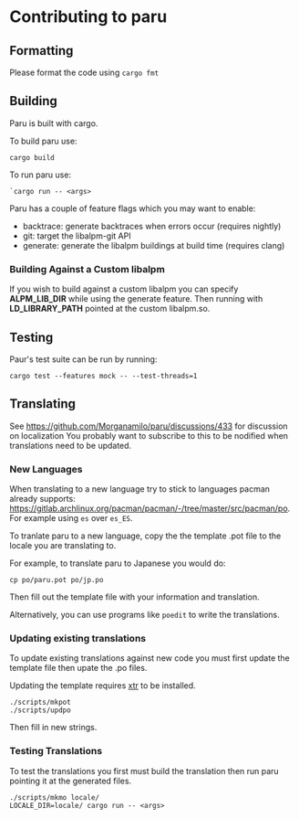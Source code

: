 # Contributing to paru

## Formatting

Please format the code using `cargo fmt`

## Building

Paru is built with cargo.

To build paru use:

```
cargo build
```

To run paru use:

```
`cargo run -- <args>
```

Paru has a couple of feature flags which you may want to enable:

- backtrace: generate backtraces when errors occur (requires nightly)
- git: target the libalpm-git API
- generate: generate the libalpm buildings at build time (requires clang)

### Building Against a Custom libalpm

If you wish to build against a custom libalpm you can specify **ALPM_LIB_DIR** while using the generate
feature. Then running with **LD_LIBRARY_PATH** pointed at the custom libalpm.so.

## Testing

Paur's test suite can be run by running:

```
cargo test --features mock -- --test-threads=1
```

## Translating

See https://github.com/Morganamilo/paru/discussions/433 for discussion on localization
You probably want to subscribe to this to be nodified when translations need to be updated.

### New Languages

When translating to a new language try to stick to languages pacman already supports:
https://gitlab.archlinux.org/pacman/pacman/-/tree/master/src/pacman/po. For example using
`es` over `es_ES`.

To tranlate paru to a new language, copy the the template .pot file to the locale you
are translating to.

For example, to translate paru to Japanese you would do:

```
cp po/paru.pot po/jp.po
```

Then fill out the template file with your information and translation.

Alternatively, you can use programs like `poedit` to write the translations.

### Updating existing translations

To update existing translations against new code you must first update the
template file then upate the .po files.

Updating the template requires [xtr](https://github.com/woboq/tr) to be installed.

```
./scripts/mkpot
./scripts/updpo
```

Then fill in new strings.

### Testing Translations

To test the translations you first must build the translation then run paru
pointing it at the generated files.

```
./scripts/mkmo locale/
LOCALE_DIR=locale/ cargo run -- <args>
```
